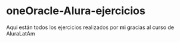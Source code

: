 # oneOracle-Alura-ejercicios
Aquí están todos los ejercicios realizados por mi gracias al curso de AluraLatAm
